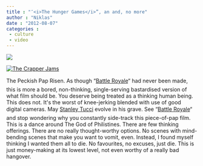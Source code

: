 ```yaml
---
title : "″<i>The Hunger Games</i>”, an and, no more"
author : "Niklas"
date : "2012-08-07"
categories : 
 - culture
 - video
---
```


[![](http://media-cache0.pinterest.com/upload/62276407317396631_aU1rdrv0_c.jpg)](http://pinterest.com/pin/62276407317396631/)

  

[![The Crapper Jams](https://niklasblog.com/wp-content/Screen-Shot-2012-08-07-at-10.46.49-PM.png "The Crapper Jams")](https://niklasblog.com/?attachment_id=11568)

The Peckish Pap Risen. As though “[Battle Royale](http://www.imdb.com/title/tt0266308)“ had never been made, this is more a bored, non-thinking, single-serving bastardised version of what film should be. You deserve being treated as a thinking human being. This does not. It's the worst of knee-jerking blended with use of good digital cameras. May [Stanley Tucci](http://www.imdb.com/name/nm0001804) evolve in his grave. See “[Battle Royale](http://www.imdb.com/title/tt0266308)“ and stop wondering why you constantly side-track this piece-of-pap film. This is a dance around The God of Philistines. There are few thinking offerings. There are no really thought-worthy options. No scenes with mind-bending scenes that make you want to vomit, even. Instead, I found myself thinking I wanted them all to die. No favourites, no excuses, just die. This is just money-making at its lowest level, not even worthy of a really bad hangover.

